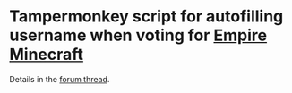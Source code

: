 # Tampermonkey script for autofilling username when voting for [Empire Minecraft](https://empireminecraft.com/)

Details in the [forum thread](https://empireminecraft.com/threads/script-for-autofilling-your-username-when-voting.79665/).
